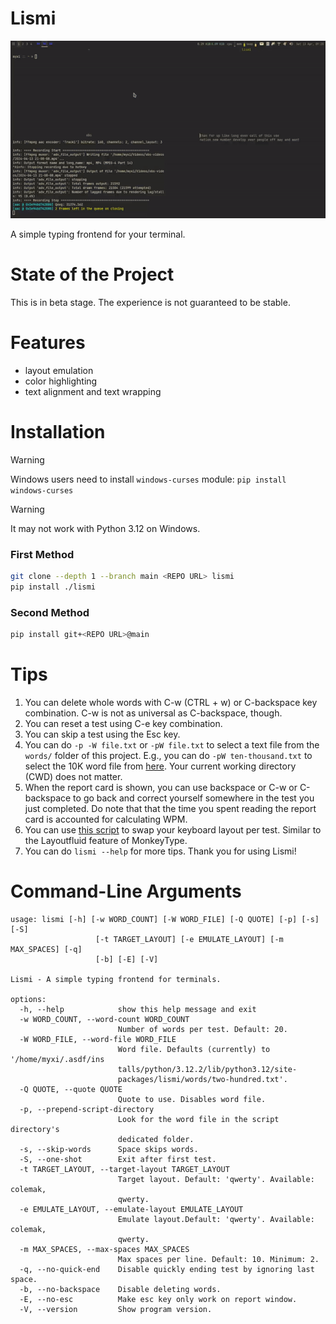 # Lismi

<p align="center">
    <img src="assets/demo.gif"
</p>

A simple typing frontend for your terminal.

# State of the Project
This is in beta stage. The experience is not guaranteed to be stable.

# Features
- layout emulation
- color highlighting
- text alignment and text wrapping

# Installation
> [!WARNING]
> Windows users need to install `windows-curses` module:
> `pip install windows-curses`

> [!WARNING]
> It may not work with Python 3.12 on Windows.

### First Method
```bash
git clone --depth 1 --branch main <REPO URL> lismi
pip install ./lismi
```
### Second Method
```bash
pip install git+<REPO URL>@main
```
# Tips
1. You can delete whole words with C-w (CTRL + w) or C-backspace key combination. C-w is
   not as universal as C-backspace, though.
1. You can reset a test using C-e key combination.
1. You can skip a test using the Esc key.
1. You can do `-p -W file.txt` or `-pW file.txt` to select a text file from the `words/`
   folder of this project. E.g., you can do `-pW ten-thousand.txt` to select the 10K
   word file from [here](src/lismi/words/ten-thousand.txt). Your current working directory (CWD)
   does not matter.
1. When the report card is shown, you can use backspace or C-w or C-backspace to go back
   and correct yourself somewhere in the test you just completed. Do note that that the
   time you spent reading the report card is accounted for calculating WPM.
1. You can use 
   [this script](https://gist.github.com/eeriemyxi/ec779ba75d1a6a807234d6cf2af480d5) to swap
   your keyboard layout per test. Similar to the Layoutfluid feature of MonkeyType.
1. You can do `lismi --help` for more tips. Thank you for using Lismi!

# Command-Line Arguments
```
usage: lismi [-h] [-w WORD_COUNT] [-W WORD_FILE] [-Q QUOTE] [-p] [-s] [-S]
                   [-t TARGET_LAYOUT] [-e EMULATE_LAYOUT] [-m MAX_SPACES] [-q]
                   [-b] [-E] [-V]

Lismi - A simple typing frontend for terminals.

options:
  -h, --help            show this help message and exit
  -w WORD_COUNT, --word-count WORD_COUNT
                        Number of words per test. Default: 20.
  -W WORD_FILE, --word-file WORD_FILE
                        Word file. Defaults (currently) to '/home/myxi/.asdf/ins
                        talls/python/3.12.2/lib/python3.12/site-
                        packages/lismi/words/two-hundred.txt'.
  -Q QUOTE, --quote QUOTE
                        Quote to use. Disables word file.
  -p, --prepend-script-directory
                        Look for the word file in the script directory's
                        dedicated folder.
  -s, --skip-words      Space skips words.
  -S, --one-shot        Exit after first test.
  -t TARGET_LAYOUT, --target-layout TARGET_LAYOUT
                        Target layout. Default: 'qwerty'. Available: colemak,
                        qwerty.
  -e EMULATE_LAYOUT, --emulate-layout EMULATE_LAYOUT
                        Emulate layout.Default: 'qwerty'. Available: colemak,
                        qwerty.
  -m MAX_SPACES, --max-spaces MAX_SPACES
                        Max spaces per line. Default: 10. Minimum: 2.
  -q, --no-quick-end    Disable quickly ending test by ignoring last space.
  -b, --no-backspace    Disable deleting words.
  -E, --no-esc          Make esc key only work on report window.
  -V, --version         Show program version.
```

